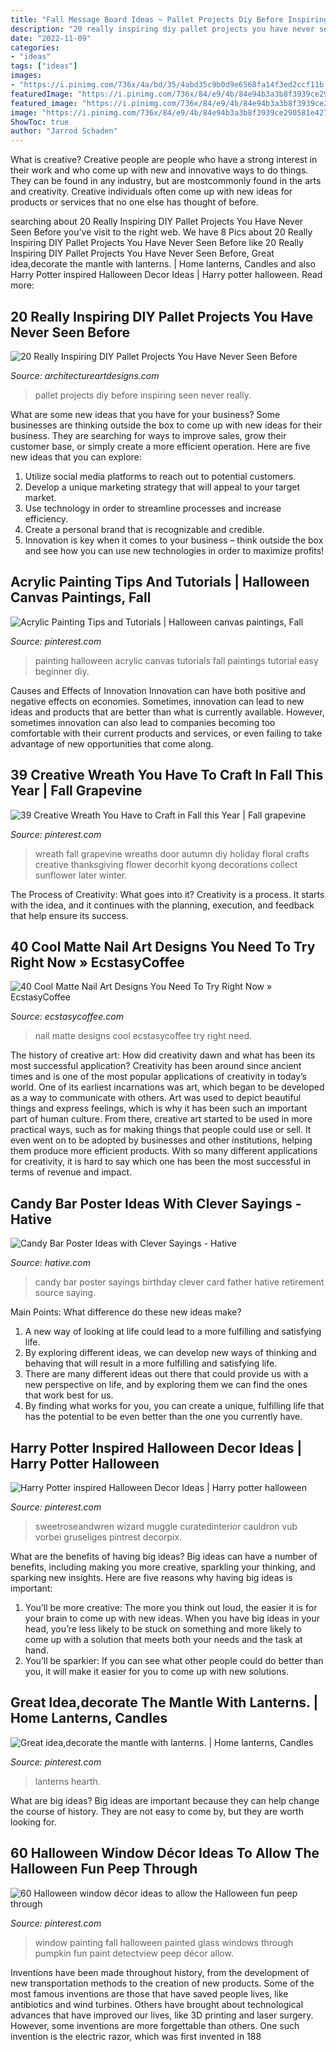 ```yaml
---
title: "Fall Message Board Ideas ~ Pallet Projects Diy Before Inspiring Seen Never Really"
description: "20 really inspiring diy pallet projects you have never seen before"
date: "2022-11-09"
categories:
- "ideas"
tags: ["ideas"]
images:
- "https://i.pinimg.com/736x/4a/bd/35/4abd35c9b0d9e6568fa14f3ed2ccf11b.jpg"
featuredImage: "https://i.pinimg.com/736x/84/e9/4b/84e94b3a3b8f3939ce290581e427fa28--cozy-fireplace-fireplace-candles.jpg"
featured_image: "https://i.pinimg.com/736x/84/e9/4b/84e94b3a3b8f3939ce290581e427fa28--cozy-fireplace-fireplace-candles.jpg"
image: "https://i.pinimg.com/736x/84/e9/4b/84e94b3a3b8f3939ce290581e427fa28--cozy-fireplace-fireplace-candles.jpg"
ShowToc: true
author: "Jarrod Schaden"
---
```



What is creative?
Creative people are people who have a strong interest in their work and who come up with new and innovative ways to do things. They can be found in any industry, but are mostcommonly found in the arts and creativity. Creative individuals often come up with new ideas for products or services that no one else has thought of before.

	

		
searching about 20 Really Inspiring DIY Pallet Projects You Have Never Seen Before you've visit to the right web. We have 8 Pics about 20 Really Inspiring DIY Pallet Projects You Have Never Seen Before like 20 Really Inspiring DIY Pallet Projects You Have Never Seen Before, Great idea,decorate the mantle with lanterns. | Home lanterns, Candles and also Harry Potter inspired Halloween Decor Ideas | Harry potter halloween. Read more:
		
    
## 20 Really Inspiring DIY Pallet Projects You Have Never Seen Before

<img loading=lazy src="https://www.architectureartdesigns.com/wp-content/uploads/2016/03/2-63.jpg" onerror="this.onerror=null;this.src='https://tse3.mm.bing.net/th?id=OIP.uHtefiEliy9lykaeOb8fHAHaNd&amp;pid=15.1';" alt="20 Really Inspiring DIY Pallet Projects You Have Never Seen Before">

_Source: architectureartdesigns.com_

>pallet projects diy before inspiring seen never really. 

	

What are some new ideas that you have for your business?
Some businesses are thinking outside the box to come up with new ideas for their business. They are searching for ways to improve sales, grow their customer base, or simply create a more efficient operation. Here are five new ideas that you can explore: 
1) Utilize social media platforms to reach out to potential customers.
2) Develop a unique marketing strategy that will appeal to your target market. 
3) Use technology in order to streamline processes and increase efficiency. 
4) Create a personal brand that is recognizable and credible. 
5) Innovation is key when it comes to your business – think outside the box and see how you can use new technologies in order to maximize profits!

    
## Acrylic Painting Tips And Tutorials | Halloween Canvas Paintings, Fall

<img loading=lazy src="https://i.pinimg.com/736x/34/45/b6/3445b6089efe0cc1a6da06a38562ab4f.jpg" onerror="this.onerror=null;this.src='https://tse4.mm.bing.net/th?id=OIP.aIcLx5CVac4GTwc5KA-y2gHaLH&amp;pid=15.1';" alt="Acrylic Painting Tips and Tutorials | Halloween canvas paintings, Fall">

_Source: pinterest.com_

>painting halloween acrylic canvas tutorials fall paintings tutorial easy beginner diy. 

	

Causes and Effects of Innovation
Innovation can have both positive and negative effects on economies. Sometimes, innovation can lead to new ideas and products that are better than what is currently available. However, sometimes innovation can also lead to companies becoming too comfortable with their current products and services, or even failing to take advantage of new opportunities that come along.

    
## 39 Creative Wreath You Have To Craft In Fall This Year | Fall Grapevine

<img loading=lazy src="https://i.pinimg.com/736x/4a/bd/35/4abd35c9b0d9e6568fa14f3ed2ccf11b.jpg" onerror="this.onerror=null;this.src='https://tse1.mm.bing.net/th?id=OIP.akvyc5rr6demIMa44dopvQHaNK&amp;pid=15.1';" alt="39 Creative Wreath You Have to Craft in Fall this Year | Fall grapevine">

_Source: pinterest.com_

>wreath fall grapevine wreaths door autumn diy holiday floral crafts creative thanksgiving flower decorhit kyong decorations collect sunflower later winter. 

	

The Process of Creativity: What goes into it?
Creativity is a process. It starts with the idea, and it continues with the planning, execution, and feedback that help ensure its success.

    
## 40 Cool Matte Nail Art Designs You Need To Try Right Now » EcstasyCoffee

<img loading=lazy src="https://i2.wp.com/www.ecstasycoffee.com/wp-content/uploads/2016/09/Matte-Nail-Art-Ideas-@EcstasyCoffee-14.jpg?resize=564%2C564" onerror="this.onerror=null;this.src='https://tse2.mm.bing.net/th?id=OIP.MLXGtIEtXrQXnSjNwR8R3AHaHa&amp;pid=15.1';" alt="40 Cool Matte Nail Art Designs You Need To Try Right Now » EcstasyCoffee">

_Source: ecstasycoffee.com_

>nail matte designs cool ecstasycoffee try right need. 

	

The history of creative art: How did creativity dawn and what has been its most successful application?
Creativity has been around since ancient times and is one of the most popular applications of creativity in today’s world. One of its earliest incarnations was art, which began to be developed as a way to communicate with others. Art was used to depict beautiful things and express feelings, which is why it has been such an important part of human culture. From there, creative art started to be used in more practical ways, such as for making things that people could use or sell. It even went on to be adopted by businesses and other institutions, helping them produce more efficient products. With so many different applications for creativity, it is hard to say which one has been the most successful in terms of revenue and impact.

    
## Candy Bar Poster Ideas With Clever Sayings - Hative

<img loading=lazy src="https://hative.com/wp-content/uploads/2015/01/candy-bar-sayings/12-candy-bar-saying-ideas.jpg" onerror="this.onerror=null;this.src='https://tse3.mm.bing.net/th?id=OIP.xXtAGYzQS3vZBkdTWtcs0wHaJ4&amp;pid=15.1';" alt="Candy Bar Poster Ideas with Clever Sayings - Hative">

_Source: hative.com_

>candy bar poster sayings birthday clever card father hative retirement source saying. 

	

Main Points: What difference do these new ideas make?
1. A new way of looking at life could lead to a more fulfilling and satisfying life.
2. By exploring different ideas, we can develop new ways of thinking and behaving that will result in a more fulfilling and satisfying life.
3. There are many different ideas out there that could provide us with a new perspective on life, and by exploring them we can find the ones that work best for us.
4. By finding what works for you, you can create a unique, fulfilling life that has the potential to be even better than the one you currently have.

    
## Harry Potter Inspired Halloween Decor Ideas | Harry Potter Halloween

<img loading=lazy src="https://i.pinimg.com/736x/88/90/d5/8890d53edc32f2dae5bad5a43fcce42b.jpg" onerror="this.onerror=null;this.src='https://tse2.mm.bing.net/th?id=OIP.vwnQ1rluNGr11yRqIhYyTQHaLH&amp;pid=15.1';" alt="Harry Potter inspired Halloween Decor Ideas | Harry potter halloween">

_Source: pinterest.com_

>sweetroseandwren wizard muggle curatedinterior cauldron vub vorbei gruseliges pintrest decorpix. 

	

What are the benefits of having big ideas?
Big ideas can have a number of benefits, including making you more creative, sparkling your thinking, and sparking new insights. Here are five reasons why having big ideas is important: 
1. You’ll be more creative: The more you think out loud, the easier it is for your brain to come up with new ideas. When you have big ideas in your head, you’re less likely to be stuck on something and more likely to come up with a solution that meets both your needs and the task at hand. 
2. You’ll be sparkier: If you can see what other people could do better than you, it will make it easier for you to come up with new solutions.

    
## Great Idea,decorate The Mantle With Lanterns. | Home Lanterns, Candles

<img loading=lazy src="https://i.pinimg.com/736x/84/e9/4b/84e94b3a3b8f3939ce290581e427fa28--cozy-fireplace-fireplace-candles.jpg" onerror="this.onerror=null;this.src='https://tse4.mm.bing.net/th?id=OIP.ZidkT1G3cgwdAZh22MqNcAHaLH&amp;pid=15.1';" alt="Great idea,decorate the mantle with lanterns. | Home lanterns, Candles">

_Source: pinterest.com_

>lanterns hearth. 

	

What are big ideas?
Big ideas are important because they can help change the course of history. They are not easy to come by, but they are worth looking for.

    
## 60 Halloween Window Décor Ideas To Allow The Halloween Fun Peep Through

<img loading=lazy src="https://i.pinimg.com/736x/d7/aa/20/d7aa206aa33eaaa32758bc753de95f19.jpg" onerror="this.onerror=null;this.src='https://tse4.mm.bing.net/th?id=OIP.Bf1ampRv4hxy569mTa4PYAHaJ4&amp;pid=15.1';" alt="60 Halloween window décor ideas to allow the Halloween fun peep through">

_Source: pinterest.com_

>window painting fall halloween painted glass windows through pumpkin fun paint detectview peep décor allow. 

	

Inventions have been made throughout history, from the development of new transportation methods to the creation of new products. Some of the most famous inventions are those that have saved people lives, like antibiotics and wind turbines. Others have brought about technological advances that have improved our lives, like 3D printing and laser surgery. However, some inventions are more forgettable than others. One such invention is the electric razor, which was first invented in 188

